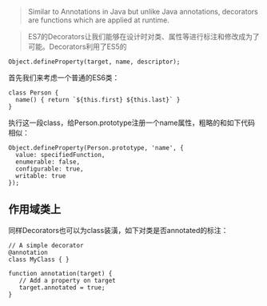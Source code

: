 > Similar to Annotations in Java but unlike Java annotations, decorators are functions which are applied at runtime.



> ES7的Decorators让我们能够在设计时对类、属性等进行标注和修改成为了可能。Decorators利用了ES5的

```
Object.defineProperty(target, name, descriptor);
```
首先我们来考虑一个普通的ES6类：
```
class Person {
  name() { return `${this.first} ${this.last}` }
}
```

执行这一段class，给Person.prototype注册一个name属性，粗略的和如下代码相似：

```
Object.defineProperty(Person.prototype, 'name', {
  value: specifiedFunction,
  enumerable: false,
  configurable: true,
  writable: true
});
```

## 作用域类上
同样Decorators也可以为class装潢，如下对类是否annotated的标注：
```
// A simple decorator
@annotation
class MyClass { }

function annotation(target) {
   // Add a property on target
   target.annotated = true;
}
```
